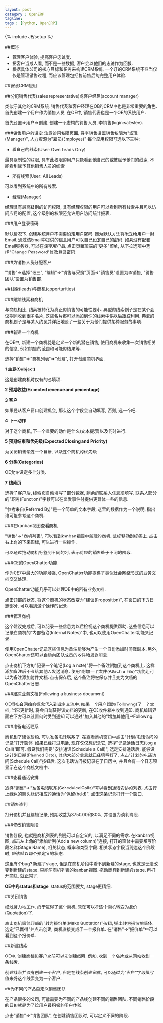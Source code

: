 ```yaml
---
layout: post
category : OpenERP
tagline:
tags : [Python, OpenERP]
---
```

{% include JB/setup %}

##概述

* 管理客户体验, 提高客户忠诚度.
* 把客户当成人看, 而不是一些数据, 客户会以他们的忠诚作为回报.
* 根据具体公司的核心目标和任务来构建CRM系统, 一个好的CRM系统不应当仅仅是管理销售过程, 而应该管理包括售前售后的完整用户体验.

##安装CRM应用

##分配销售代表(sales representative)或客户经理(account manager)

类似于其他的CRM系统, 销售代表和客户经理在OE的CRM中也是非常重要的角色. 首先创建一个用户作为销售人员, 在OE中, 销售代表也是一个OE的系统用户.

首先设置=>用户=>创建, 创建一个虚构的销售人员, 李销售(login:saleslee).

###销售用户的设定
注意访问权限页面, 将李销售设置销售权限为"经理(Manager)", 人力资源为"雇员(Employee)"
每个应用权限可选以下三种:

* 看自己的线索(User: Own Leads Only)

最具限制性的权限, 具有此权限的用户只能看到他自己的或被赋予他们的线索, 不能看到赋予其他销售人员的线索.

* 所有线索(User: All Leads)

可以看到系统中的所有线索.

* 经理(Manager)

经理具有最高级别的访问权限, 具有经理权限的用户可以看到所有线索并且可以访问应用的配置, 这个级别的权限还允许用户访问统计报表.

###用户登录密码

默认情况下, 创建系统用户不需要设定用户密码. 因为默认方法将发送给用户一封Email, 通过该Email中提供的信息用户可以自己设定自己的密码. 如果没有配置Email服务器, 可以在*保存用户后*, 点击页面顶端的"更多"菜单, 从下拉选项中选择"Change Password"修改登录密码.

###为销售人员分配客户

"销售"=>选择"张三", "编辑"=>"销售与采购"页面=>"销售员"设置为李销售, "销售团队"设置为销售部.

##线索(leads)与商机(opportunities)

###跟踪线索和商机

与商机相比, 线索被转化为真正的销售的可能性要小. 典型的线索例子是在某个会议期间收到很多名片, 这些名片都可以添加到你的线索中供以后跟踪利用. 典型的商机例子是与某人约见并详细地谈了一些关于为他们提供某种服务的事项.

###新建一个商机

在OE中, 新建一个商机就是定义一个新的潜在销售, 使用商机来收集一次销售相关的信息, 例如销售的范围和可能的结果等.

选择"销售"=>"商机列表"=>"创建", 打开创建商机界面.

**1 主题(Subject)**

这是创建商机时仅有的必填项.

**2 预期收益(Expected revenue and percentage)**

**3 客户**

如果是从客户窗口创建机会, 那么这个字段会自动填写, 否则, 选一个吧.

**4 下一动作**

对于这个商机, 下一个重要的动作是什么(文本提示)以及何时进行.

**5 预期结束和优先级(Expected Closing and Priority)**

为关闭销售设定一个目标, 以及这个商机的优先级.

**6 分类(Categories)**

OE允许设定多个分类.

**7 线索页**

选择了客户后, 线索页自动填写了部分数据, 剩余的联系人信息须填写. 联系人部分的"职务(Function)"字段可以在出发事件时提供更具体一些的信息.

"参考来自(Referred By)"是一个简单的文本字段, 这里的数据作为一个说明, 指出谁可能参考这个商机.

###在kanban视图查看商机

"销售"=>"商机列表", 可以看到kanban视图中新建的商机. 鼠标移动到标签上, 点击右上角的下来图标, 可以进行一些操作.

可以通过拖动商机标签到不同的列, 表示对应的销售处于不同的阶段.

###OE的OpenChatter功能

作为OE7中最大的功能增强, OpenChatter功能提供了类似社会网络形式的业务文档交流处理.

OpenChatter功能几乎可以处理OE中的所有业务文档.

点击顶部的状态, 将这个商机的状态改变为"建议(Proposition)", 在窗口的下方日志部分, 可以看到这个操作的记录.

###管理商机

这个建议完成后, 可以记录一些信息为以后检视这个商机提供帮助. 这些信息可以记录在商机的"内部备注(Internal Notes)"中, 也可以使用OpenChatter功能来记录.

使用OpenChatter记录这些信息为备注能够为产生一个自动添加时间戳副本. 另外, OpenChatter还可以自动向团队成员的收件箱发送消息.

点击商机下方的"记录一个笔记(Log a note)"将一个备注附加到这个商机上. 这样添加备注后不会给其他人发送消息. 使用"附加一个文件(Attach a File)"功能还可以为备注添加附件文档. 点击保存后, 这个备注将被保存并且变为文档的OpenChatter日志.

###跟踪业务文档(Following a business document)

OE将社会网络的概念代入到业务交流中. 如果一个用户跟踪(Following)了一个文档, 当它更新时, 将会自动获得该文档的更新, 在OE收件箱中收到通知. 商机编辑界面右下方可以设置何时受到通知.可以通过"加入其他的"增加其他用户Following.

###准备电话联系

商机到了建议阶段, 可以准备电话联系了. 在查看商机窗口中点击"计划/电话访问的记录"打开窗体. 如果已经打过电话, 现在仅仅想记录它, 选择"记录通话日志(Log a Call)"即可. 假设我们需要"安排通话(Schedule a Call)", 选定安排通话后, 能够设定计划日期(Planned Date), 其他大部分信息就已经填写好了. 点击"计划的电话访问(Schedule Call)"按钮后, 这次电话访问被记录在了日历中, 并且会有一个日志项显示在这个商机文档中.

###查看通话安排

选择"销售"=>"准备电话联系(Scheduled Calls)"可以看到通话安排的列表. 点击行上绿色的箭头标记相应的通话为"保留(held)". 点击这条记录打开一个窗口.

##销售谈判

打开商机并且编辑记录, 预期收益为3750.00和80%, 并设置为谈判阶段.

###修改销售阶段

销售阶段, 也就是商机列表的列是可以自定义的, 以满足不同的需求. 在kanban视图, 点击左上角的"添加新列(Add a new column)"连接, 打开的窗体中需要填写阶段名称(Stage Name), 相关状态, 概率和类型字段. 相关状态字段当到达这个阶段时, 应该赋以哪个预定义的状态.

这里有个bug? 新建了stage, 但是在商机阶段中看不到新建的stage, 也就是无法改变到新建的stage, 只能在商机列表的kanban视图, 拖动商机到新建的stage, 再打开商机, 就正常了.

**OE中的status和stage**: status的范围要大, stage更精细.

##关闭销售

经过努力地工作, 终于赢得了这个商机, 现在可以将这个商机转变为报价(Quotation)了.

点击商机窗体顶部的"转为报价单(Make Quotation)"按钮, 弹出转为报价单窗体. 选定"已赢得"并点击创建, 商机直接变成了一个报价单. 在"销售"=>"报价单"中可以看到这个报价单.

##新建线索

OE中, 创建商机和客户之前可以先创建线索. 例如, 收到一个名片或从网站收到一条线索.

创建线索并没有创建一个客户, 但是在线索创建窗体, 可以通过为"客户"字段填写值来将这个线索变为一个客户.

##为不同的产品自定义销售团队

在产品很多的公司, 可能需要为不同的产品线创建不同的销售团队. 不同销售阶段的目的就是为了给用户最积极的用户体验.

点击"销售"=>"销售团队", 在创建销售团队时, 可以定义不同的阶段.

